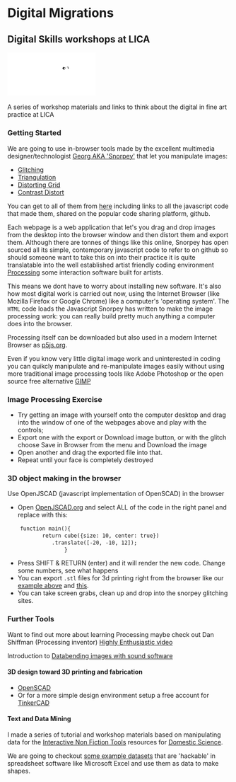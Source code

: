 
# Digital Migrations

## Digital Skills workshops at LICA

<img src="images/walters.png" width=200>

A series of workshop materials and links to think about the digital in fine art practice at LICA

### Getting Started

We are going to use in-browser tools made by the excellent multimedia designer/technologist [Georg AKA 'Snorpey'](https://fishnation.de/) that let you manipulate images:
 * [Glitching](https://snorpey.github.io/jpg-glitch/)
 * [Triangulation](http://snorpey.github.io/triangulation)
 * [Distorting Grid](http://snorpey.github.io/distort-grid)
 * [Contrast Distort](http://snorpey.github.io/contrast-distort/)

You can get to all of them from [here](http://snorpey.github.io/experiments/) including links to all the javascript code that made them, shared on the popular code sharing platform, github.

Each webpage is a web application that let's you drag and drop images from the desktop into the browser window and then distort them and export them. Although there are tonnes of things like this online, Snorpey has open sourced all its simple, contemporary javascript code to refer to on github so should someone want to take this on into their practice it is quite translatable into the well established artist friendly coding environment [Processing](https://processing.org/) some interaction software built for artists.

This means we dont have to worry about installing new software. It's also how most digital work is carried out now, using the Internet Browser (like Mozilla Firefox or Google Chrome) like a computer's 'operating system'. The `HTML` code loads the Javascript Snorpey has written to make the image processing work: you can really build pretty much anything a computer does into the browser. 

Processing itself can be downloaded but also used in a modern Internet Browser as [p5js.org](https://p5js.org/).

Even if you know very little digital image work and uninterested in coding you can quikcly manipulate and re-manipulate images easily without using more traditional image processing tools like Adobe Photoshop or the open source free alternative [GIMP](https://www.gimp.org/)

### Image Processing Exercise

 * Try getting an image with yourself onto the computer desktop and drag into the window of one of the webpages above and play with the controls;
 * Export one with the export or Download image button, or with the glitch choose Save in Browser from the menu and Download the image
 * Open another and drag the exported file into that.
 * Repeat until your face is completely destroyed

### 3D object making in the browser

Use OpenJSCAD (javascript implementation of OpenSCAD) in the browser

 * Open [OpenJSCAD.org](https://openjscad.org/) and select ALL of the code in the right panel and replace with this:

```
    function main(){
           return cube({size: 10, center: true})
              .translate([-20, -10, 12]);
                  }
```

 * Press SHIFT & RETURN (enter) and it will render the new code. Change some numbers, see what happens
 * You can export `.stl` files for 3d printing right from the browser like our [example above](models/cube.stl) and [this](models/Migrations.stl).
 * You can take screen grabs, clean up and drop into the snorpey glitching sites.

### Further Tools

Want to find out more about learning Processing maybe check out Dan Shiffman (Processing inventor) [Highly Enthusiastic video](http://hello.p5js.org/)

Introduction to [Databending images with sound software](http://www.hellocatfood.com/databending-using-audacity/)

#### 3D design toward 3D printing and fabrication
 * [OpenSCAD](http://www.openscad.org/)
 * Or for a more simple design environment setup a free account for [TinkerCAD](https://www.tinkercad.com/)

#### Text and Data Mining
I made a series of tutorial and workshop materials based on manipulating data for the [Interactive Non Fiction Tools](https://gitlab.com/DomesticScience/InteractiveNonFiction) resources for [Domestic Science](http://domesticscience.org.uk).

We are going to checkout [some example datasets](https://gitlab.com/DomesticScience/InteractiveNonFiction/tree/master/chooseYourOwnAdventure/adventuresInText/datasets) that are 'hackable' in spreadsheet software like Microsoft Excel and use them as data to make shapes.

